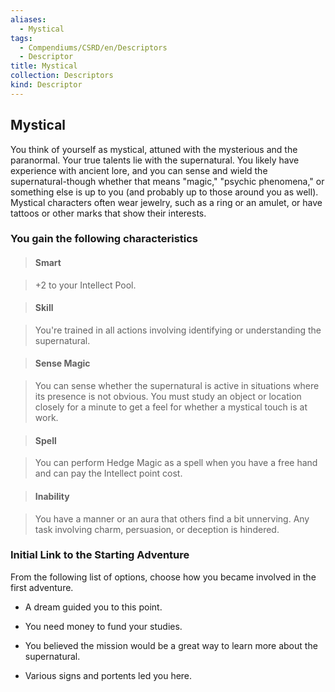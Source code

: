 ```yaml
---
aliases:
  - Mystical
tags:
  - Compendiums/CSRD/en/Descriptors
  - Descriptor
title: Mystical
collection: Descriptors
kind: Descriptor
---
```

## Mystical    
You think of yourself as mystical, attuned with the mysterious and the paranormal. Your true talents lie with the supernatural. You likely have experience with ancient lore, and you can sense and wield the supernatural-though whether that means "magic," "psychic phenomena," or something else is up to you (and probably up to those around you as well). Mystical characters often wear jewelry, such as a ring or an amulet, or have tattoos or other marks that show their interests.  
### You gain the following characteristics    
> #### Smart  
> +2 to your Intellect Pool.    
  
> #### Skill  
> You're trained in all actions involving identifying or understanding the supernatural.    
  
> #### Sense Magic  
> You can sense whether the supernatural is active in situations where its presence is not obvious. You must study an object or location closely for a minute to get a feel for whether a mystical touch is at work.    
  
> #### Spell  
> You can perform Hedge Magic as a spell when you have a free hand and can pay the Intellect point cost.    
  
> #### Inability  
> You have a manner or an aura that others find a bit unnerving. Any task involving charm, persuasion, or deception is hindered.    
  
### Initial Link to the Starting Adventure    
From the following list of options, choose how you became involved in the first adventure.    
- A dream guided you to this point.    
- You need money to fund your studies.    
- You believed the mission would be a great way to learn more about the supernatural.    
- Various signs and portents led you here.  